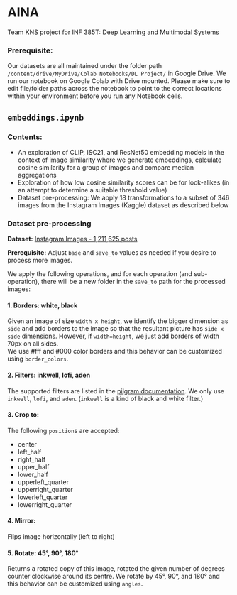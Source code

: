 # AINA
Team KNS project for INF 385T: Deep Learning and Multimodal Systems

### Prerequisite:
Our datasets are all maintained under the folder path `/content/drive/MyDrive/Colab Notebooks/DL Project/` in Google Drive. We run our notebook on Google Colab with Drive mounted. Please make sure to edit file/folder paths across the notebook to point to the correct locations within your environment before you run any Notebook cells.

## `embeddings.ipynb`
### Contents:
- An exploration of CLIP, ISC21, and ResNet50 embedding models in the context of image similarity where we generate embeddings, calculate cosine similarity for a group of images and compare median aggregations
- Exploration of how low cosine similarity scores can be for look-alikes (in an attempt to determine a suitable threshold value)
- Dataset pre-processing: We apply 18 transformations to a subset of 346 images from the Instagram Images (Kaggle) dataset as described below

### Dataset pre-processing
**Dataset:** [Instagram Images - 1,211,625 posts](https://www.kaggle.com/datasets/shmalex/instagram-images)

**Prerequisite:** Adjust `base` and `save_to` values as needed if you desire to process more images.

We apply the following operations, and for each operation (and sub-operation), there will be a new folder in the `save_to` path for the processed images:

#### 1. Borders: white, black
Given an image of size `width x height`, we identify the bigger dimension as `side` and add borders to the image so that the resultant picture has `side x side` dimensions. However, if `width=height`, we just add borders of width 70px on all sides.  
We use #fff and #000 color borders and this behavior can be customized using `border_colors`.

#### 2. Filters: inkwell, lofi, aden
The supported filters are listed in the [pilgram documentation](https://github.com/akiomik/pilgram). We only use `inkwell`, `lofi`, and `aden`. (`inkwell` is a kind of black and white filter.)

#### 3. Crop to:
The following `position`s are accepted:
- center
- left_half
- right_half
- upper_half
- lower_half
- upperleft_quarter
- upperright_quarter
- lowerleft_quarter
- lowerright_quarter

#### 4. Mirror:
Flips image horizontally (left to right)

#### 5. Rotate: 45°, 90°, 180°
Returns a rotated copy of this image, rotated the given number of degrees counter clockwise around its centre. We rotate by 45°, 90°, and 180° and this behavior can be customized using `angles`.

